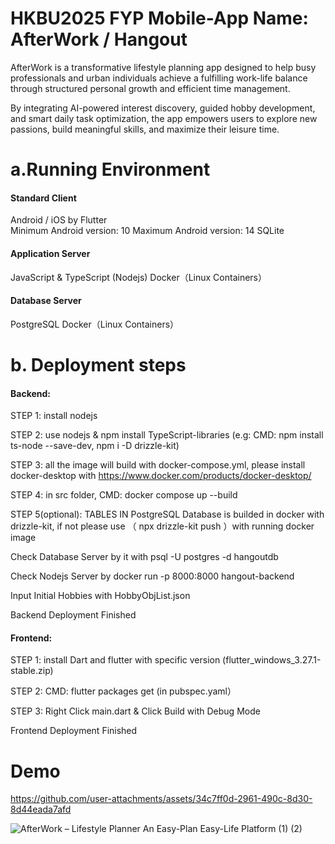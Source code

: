 # HKBU2025 FYP Mobile-App Name:  AfterWork / Hangout  
AfterWork is a transformative lifestyle planning app designed to help busy professionals and urban individuals achieve a fulfilling work-life balance through structured personal growth and efficient time management. 

By integrating AI-powered interest discovery, guided hobby development, and smart daily task optimization, the app empowers users to explore new passions, build meaningful skills, and maximize their leisure time. 




# a.Running Environment
#### Standard Client 	
Android / iOS by Flutter	
Minimum Android version: 10
Maximum Android version: 14
SQLite

#### Application Server
JavaScript & TypeScript (Nodejs)
Docker（Linux Containers）

#### Database Server
PostgreSQL
Docker（Linux Containers）




# b. Deployment steps
#### Backend:
STEP 1: install nodejs 
 
STEP 2: use nodejs & npm install TypeScript-libraries (e.g: CMD: npm install ts-node --save-dev, npm i -D drizzle-kit)

STEP 3: all the image will build with docker-compose.yml, please install docker-desktop with https://www.docker.com/products/docker-desktop/

STEP 4: in src folder, CMD: docker compose up --build

STEP 5(optional): TABLES IN PostgreSQL Database is builded in docker with drizzle-kit, if not please use （ npx drizzle-kit push ）with running docker image

Check Database Server by it with psql -U postgres -d hangoutdb

Check Nodejs Server by docker run -p 8000:8000 hangout-backend

Input Initial Hobbies with HobbyObjList.json

Backend Deployment Finished



#### Frontend:
STEP 1: install Dart and flutter with specific version (flutter_windows_3.27.1-stable.zip)

STEP 2: CMD: flutter packages get (in pubspec.yaml）

STEP 3:  Right Click main.dart & Click Build with Debug Mode

Frontend Deployment Finished


# Demo
https://github.com/user-attachments/assets/34c7ff0d-2961-490c-8d30-8d44eada7afd

![AfterWork – Lifestyle Planner An Easy-Plan Easy-Life Platform (1) (2)](https://github.com/user-attachments/assets/fca0ee8b-2c31-45ce-ae6c-5be3129b6604)






